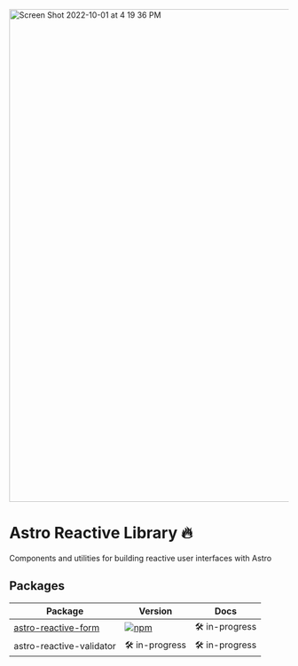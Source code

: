 <img width="889" alt="Screen Shot 2022-10-01 at 4 19 36 PM" src="https://user-images.githubusercontent.com/4262489/193413897-69c671f1-6871-498d-afa8-50b98d113d88.png">

# Astro Reactive Library 🔥

Components and utilities for building reactive user interfaces with Astro

## Packages

| Package | Version | Docs |
| --- | --- | --- |
| [astro-reactive-form](https://github.com/ayoayco/astro-reactive-form/tree/main/packages/astro-reactive-form) | [![npm](https://img.shields.io/npm/v/astro-reactive-form)](https://www.npmjs.com/package/astro-reactive-form) | 🛠 in-progress |
| astro-reactive-validator | 🛠 in-progress | 🛠 in-progress |
